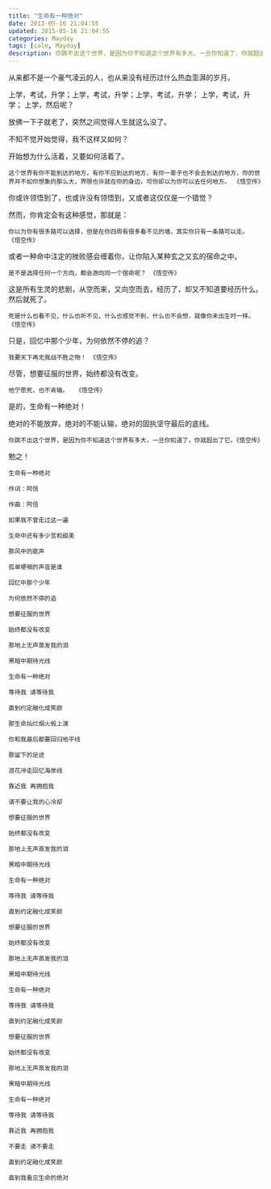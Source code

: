 ```yaml
---
title: "生命有一种绝对"
date: 2013-05-16 21:04:55
updated: 2015-05-16 21:04:55
categories: Mayday
tags: [calm, Mayday]
description: 你跳不出这个世界，是因为你不知道这个世界有多大，一旦你知道了，你就超出了它。
---
```


从来都不是一个豪气凌云的人，也从来没有经历过什么热血澎湃的岁月。

上学，考试，升学；上学，考试，升学；上学，考试，升学； 上学，考试，升学；  上学，然后呢？

放佛一下子就老了，突然之间觉得人生就这么没了。

不知不觉开始觉得，我不这样又如何？

开始想为什么活着，又要如何活着了。

```
这个世界有你不能到达的地方，有你不应到达的地方，有你一辈子也不会去到达的地方，你的世界并不如你想象的那么大，界限也许就在你的身边，可你却以为你可以去任何地方。 《悟空传》
```

你或许领悟到了，也或许没有领悟到，又或者这仅仅是一个错觉？

然而，你肯定会有这种感觉，那就是：

```
你以为你有很多路可以选择，但是在你四周有很多看不见的墙，其实你只有一条路可以走。 《悟空传》
```

或者一种命中注定的挫败感会缠着你，让你陷入某种玄之又玄的宿命之中。

```
是不是选择任何一个方向，都会游向同一个宿命呢？ 《悟空传》
```

这是所有生灵的悲剧，从空而来，又向空而去，经历了，却又不知道要经历什么。然后就死了。

```
死是什么也看不见，什么也听不见，什么也感觉不到，什么也不会想，就像你未出生时一样。 《悟空传》
```

只是，回忆中那个少年，为何依然不停的追？

```
我要天下再无我战不胜之物！ 《悟空传》
```

尽管，想要征服的世界，始终都没有改变。

```
他宁愿死，也不肯输。  《悟空传》 
```

是的，生命有一种绝对！

绝对的不能放弃，绝对的不能认输，绝对的固执坚守最后的底线。

```
你跳不出这个世界，是因为你不知道这个世界有多大，一旦你知道了，你就超出了它。《悟空传》
```

勉之！

```
生命有一种绝对

作词：阿信

作曲：阿信

如果我不曾走过这一遍

生命中还有多少苦和甜美

那风中的歌声

孤单哽咽的声音是谁

回忆中那个少年

为何依然不停的追

想要征服的世界

始终都没有改变

那地上无声蒸发我的泪

黑暗中期待光线

生命有一种绝对

等待我 请等待我

直到约定融化成笑颜

那生命灿烂烟火般上演

你和我最后都要回归地平线

那留下的足迹

浪花冲走回忆海岸线

靠近我 再拥抱我

请不要让我的心冷却

想要征服的世界

始终都没有改变

那地上无声蒸发我的泪

黑暗中期待光线

生命有一种绝对

等待我 请等待我

直到约定融化成笑颜

想要征服的世界

始终都没有改变

那地上无声蒸发我的泪

黑暗中期待光线

生命有一种绝对

等待我 请等待我

直到约定融化成笑颜

想要征服的世界

始终都没有改变

那地上无声蒸发我的泪

黑暗中期待光线

生命有一种绝对

等待我 请等待我

靠近我 再拥抱我

不要走 请不要走

直到约定融化成笑颜

直到我看见生命的绝对
```
